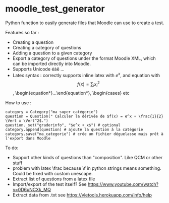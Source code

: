 # moodle_test_generator

Python function to easily generate files that Moodle can use to create a test.

Features so far :
- Creating a question
- Creating a category of questions
- Adding a question to a given category
- Export a category of questions under the format Moodle XML, which can be imported directly into Moodle.
- Supports Unicode éàê ...
- Latex syntax : correctly supports inline latex with $e^x$, and equation with $$ f(x) = \sum_i x_i^2 $$, \begin{equation*}...\end{equation*}, \begin{cases} etc

How to use : 
```
category = Category("ma super catégorie")
question = Question(" Calculer la dérivée de $f(x) = e^x + \frac{1}{2} \Vert x \Vert^2$.")
question._set("graderinfo", "$e^x + x$") # optional
category.append(question) # ajoute la question à la catégorie
category.save("ma_categorie") # crée un fichier déguelasse mais prêt à l'export dans Moodle
```
 
To do:
- Support other kinds of questions than "composition". Like QCM or other stuff
- problem with latex \frac because \f in python strings means something. Could be fixed with custom unescape.
- Extract list of questions from a latex file
- Import/export of the test itself? See https://www.youtube.com/watch?v=0D6uNCXk_MQ
- Extract data from .txt see https://vletools.herokuapp.com/info/help
